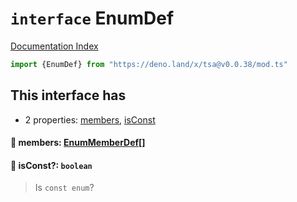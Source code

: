 # `interface` EnumDef

[Documentation Index](../README.md)

```ts
import {EnumDef} from "https://deno.land/x/tsa@v0.0.38/mod.ts"
```

## This interface has

- 2 properties:
[members](#-members-enummemberdef),
[isConst](#-isconst-boolean)


#### 📄 members: [EnumMemberDef](../interface.EnumMemberDef/README.md)\[]



#### 📄 isConst?: `boolean`

> Is `const enum`?



